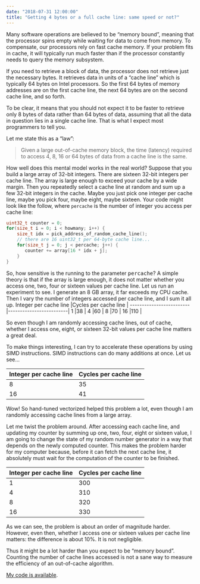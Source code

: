 ```yaml
---
date: "2018-07-31 12:00:00"
title: "Getting 4 bytes or a full cache line: same speed or not?"
---
```




Many software operations are believed to be &ldquo;memory bound&rdquo;, meaning that the processor spins empty while waiting for data to come from memory. To compensate, our processors rely on fast cache memory. If your problem fits in cache, it will typically run much faster than if the processor constantly needs to query the memory subsystem.

If you need to retrieve a block of data, the processor does not retrieve just the necessary bytes. It retrieves data in units of a &ldquo;cache line&rdquo; which is typically 64 bytes on Intel processors. So the first 64 bytes of memory addresses are on the first cache line, the next 64 bytes are on the second cache line, and so forth.

To be clear, it means that you should not expect it to be faster to retrieve only 8 bytes of data rather than 64 bytes of data, assuming that all the data in question lies in a single cache line. That is what I expect most programmers to tell you.

Let me state this as a &ldquo;law&rdquo;:

> Given a large out-of-cache memory block, the time (latency) required to access 4, 8, 16 or 64 bytes of data from a cache line is the same.


How well does this mental model works in the real world?
Suppose that you build a large array of 32-bit integers. There are sixteen 32-bit integers per cache line. The array is large enough to exceed your cache by a wide margin. Then you repeatedly select a cache line at random and sum up a few 32-bit integers in the cache. Maybe you just pick one integer per cache line, maybe you pick four, maybe eight, maybe sixteen. Your code might look like the follow, where `percache` is the number of integer you access per cache line:
```C
uint32_t counter = 0;
for(size_t i = 0; i < howmany; i++) {
    size_t idx = pick_address_of_random_cache_line();
    // there are 16 uint32_t per 64-byte cache line... 
    for(size_t j = 0; j < percache; j++) {
       counter += array[16 * idx + j];
    }
}
```


So, how sensitive is the running to the parameter <tt>percache</tt>? A simple theory is that if the array is large enough, it does not matter whether you access one, two, four or sixteen values per cache line.
Let us run an experiment to see. I generate an 8 GB array, it far exceeds my CPU cache. Then I vary the number of integers accessed per cache line, and I sum it all up.
Integer per cache line   |Cycles per cache line    |
-------------------------|-------------------------|
1                        |38                       |
4                        |60                       |
8                        |70                       |
16                       |110                      |


So even though I am randomly accessing cache lines, out of cache, whether I access one, eight, or sixteen 32-bit values per cache line matters a great deal.

To make things interesting, I can try to accelerate these operations by using SIMD instructions. SIMD instructions can do many additions at once. Let us see&hellip;

Integer per cache line   |Cycles per cache line    |
-------------------------|-------------------------|
8                        |35                       |
16                       |41                       |


Wow! So hand-tuned vectorized helped this problem a lot, even though I am randomly accessing cache lines from a large array.

Let me twist the problem around. After accessing each cache line, and updating my counter by summing up one, two, four, eight or sixteen value, I am going to change the state of my random number generator in a way that depends on the newly computed counter. This makes the problem harder for my computer because, before it can fetch the next cache line, it absolutely must wait for the computation of the counter to be finished.

Integer per cache line   |Cycles per cache line    |
-------------------------|-------------------------|
1                        |300                      |
4                        |310                      |
8                        |320                      |
16                       |330                      |


As we can see, the problem is about an order of magnitude harder. However, even then, whether I access one or sixteen values per cache line matters: the difference is about 10%. It is not negligible.

Thus it might be a lot harder than you expect to be &ldquo;memory bound&rdquo;. Counting the number of cache lines accessed is not a sane way to measure the efficiency of an out-of-cache algorithm.

[My code is available](https://github.com/lemire/Code-used-on-Daniel-Lemire-s-blog/tree/master/2018/07/31).

